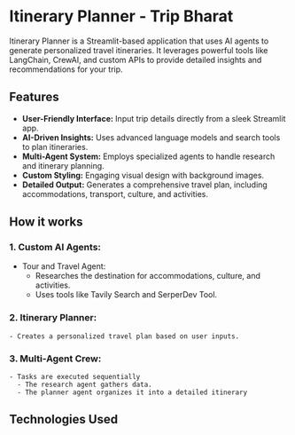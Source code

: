 # Itinerary Planner - Trip Bharat
Itinerary Planner is a Streamlit-based application that uses AI agents to generate personalized travel itineraries. It leverages powerful tools like LangChain, CrewAI, and custom APIs to provide detailed insights and recommendations for your trip.

## Features
- **User-Friendly Interface:** Input trip details directly from a sleek Streamlit app.
- **AI-Driven Insights:** Uses advanced language models and search tools to plan itineraries.
- **Multi-Agent System:** Employs specialized agents to handle research and itinerary planning.
- **Custom Styling:** Engaging visual design with background images.
- **Detailed Output:** Generates a comprehensive travel plan, including accommodations, transport, culture, and activities.

## How it works
### 1. Custom AI Agents:
   - Tour and Travel Agent:
       - Researches the destination for accommodations, culture, and activities.
       - Uses tools like Tavily Search and SerperDev Tool.
    
### 2. Itinerary Planner:
    - Creates a personalized travel plan based on user inputs.

### 3. Multi-Agent Crew:
    - Tasks are executed sequentially
      - The research agent gathers data.
      - The planner agent organizes it into a detailed itinerary

## Technologies Used
    

  
